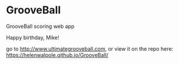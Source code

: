 # GrooveBall
GrooveBall scoring web app

Happy birthday, Mike!

go to http://www.ultimategrooveball.com, or view it on the repo here: https://helenwalpole.github.io/GrooveBall/
